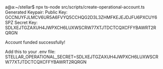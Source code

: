 a@a:~/stellar$ npx ts-node src/scripts/create-operational-account.ts
Generated Keypair:
Public Key: GCCNUYFJLMCV6UR5A6FVYQ5CCHQG2D3L3ZHMFKEJEJDJFU6PXCUY6SPZ
Secret Key: SDLXEJTGZAXUH4JWPXCH6LUXWSCRW77XTJTDCTCQXCFFYBAWRT2RQRGN

Account funded successfully!

Add this to your .env file:
STELLAR_OPERATIONAL_SECRET=SDLXEJTGZAXUH4JWPXCH6LUXWSCRW77XTJTDCTCQXCFFYBAWRT2RQRGN